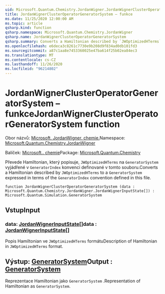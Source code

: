 ```yaml
---
uid: Microsoft.Quantum.Chemistry.JordanWigner.JordanWignerClusterOperatorGeneratorSystem
title: JordanWignerClusterOperatorGeneratorSystem – funkce
ms.date: 11/25/2020 12:00:00 AM
ms.topic: article
qsharp.kind: function
qsharp.namespace: Microsoft.Quantum.Chemistry.JordanWigner
qsharp.name: JordanWignerClusterOperatorGeneratorSystem
qsharp.summary: Converts a Hamiltonian described by `JWOptimizedHTerms` to a `GeneratorSystem` expressed in terms of the `GeneratorIndex` convention defined in this file.
ms.openlocfilehash: e6deca3c8261c7730e9b208d9f834ad0db101fd3
ms.sourcegitcommit: a87c1aa8e7453360025e47ba614f25b02ea84ec3
ms.translationtype: MT
ms.contentlocale: cs-CZ
ms.lasthandoff: 11/26/2020
ms.locfileid: "96214802"
---
```

# <a name="jordanwignerclusteroperatorgeneratorsystem-function"></a><span data-ttu-id="e8a63-102">JordanWignerClusterOperatorGeneratorSystem – funkce</span><span class="sxs-lookup"><span data-stu-id="e8a63-102">JordanWignerClusterOperatorGeneratorSystem function</span></span>

<span data-ttu-id="e8a63-103">Obor názvů: [Microsoft. JordanWigner. chemie.](xref:Microsoft.Quantum.Chemistry.JordanWigner)</span><span class="sxs-lookup"><span data-stu-id="e8a63-103">Namespace: [Microsoft.Quantum.Chemistry.JordanWigner](xref:Microsoft.Quantum.Chemistry.JordanWigner)</span></span>

<span data-ttu-id="e8a63-104">Balíček: [Microsoft.. chemie](https://nuget.org/packages/Microsoft.Quantum.Chemistry)</span><span class="sxs-lookup"><span data-stu-id="e8a63-104">Package: [Microsoft.Quantum.Chemistry](https://nuget.org/packages/Microsoft.Quantum.Chemistry)</span></span>


<span data-ttu-id="e8a63-105">Převede Hamiltonian, který popisuje, `JWOptimizedHTerms` na `GeneratorSystem` vyjádřené v `GeneratorIndex` konvenci definované v tomto souboru.</span><span class="sxs-lookup"><span data-stu-id="e8a63-105">Converts a Hamiltonian described by `JWOptimizedHTerms` to a `GeneratorSystem` expressed in terms of the `GeneratorIndex` convention defined in this file.</span></span>

```qsharp
function JordanWignerClusterOperatorGeneratorSystem (data : Microsoft.Quantum.Chemistry.JordanWigner.JordanWignerInputState[]) : Microsoft.Quantum.Simulation.GeneratorSystem
```


## <a name="input"></a><span data-ttu-id="e8a63-106">Vstup</span><span class="sxs-lookup"><span data-stu-id="e8a63-106">Input</span></span>

### <a name="data--jordanwignerinputstate"></a><span data-ttu-id="e8a63-107">data: [JordanWignerInputState](xref:Microsoft.Quantum.Chemistry.JordanWigner.JordanWignerInputState)[]</span><span class="sxs-lookup"><span data-stu-id="e8a63-107">data : [JordanWignerInputState](xref:Microsoft.Quantum.Chemistry.JordanWigner.JordanWignerInputState)[]</span></span>

<span data-ttu-id="e8a63-108">Popis Hamiltonian ve `JWOptimizedHTerms` formátu</span><span class="sxs-lookup"><span data-stu-id="e8a63-108">Description of Hamiltonian in `JWOptimizedHTerms` format.</span></span>



## <a name="output--generatorsystem"></a><span data-ttu-id="e8a63-109">Výstup: [GeneratorSystem](xref:Microsoft.Quantum.Simulation.GeneratorSystem)</span><span class="sxs-lookup"><span data-stu-id="e8a63-109">Output : [GeneratorSystem](xref:Microsoft.Quantum.Simulation.GeneratorSystem)</span></span>

<span data-ttu-id="e8a63-110">Reprezentace Hamiltonian jako `GeneratorSystem` .</span><span class="sxs-lookup"><span data-stu-id="e8a63-110">Representation of Hamiltonian as `GeneratorSystem`.</span></span>